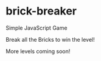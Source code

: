 # brick-breaker
Simple JavaScript Game


Break all the Bricks to win the level!

More levels coming soon!
